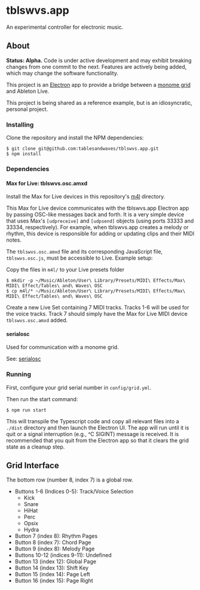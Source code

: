 # tblswvs.app

An experimental controller for electronic music.

## About

**Status: Alpha.** Code is under active development and may exhibit breaking changes from one commit to the next. Features are actively being added, which may change the software functionality.

This project is an [Electron](https://www.electronjs.org/) app to provide a bridge between a [monome grid](https://monome.org/docs/grid/) and Ableton Live.

This project is being shared as a reference example, but is an idiosyncratic, personal project.

### Installing

Clone the repository and install the NPM dependencies:

```
$ git clone git@github.com:tablesandwaves/tblswvs.app.git
$ npm install
```

### Dependencies

#### Max for Live: tblswvs.osc.amxd

Install the Max for Live devices in this repository's [m4l](m4l/) directory.

This Max for Live device communicates with the tblswvs.app Electron app by passing OSC-like messages back and forth. It is a very simple device that uses Max's `[udpreceive]` and `[udpsend]` objects (using ports 33333 and 33334, respectively). For example, when tblswvs.app creates a melody or rhythm, this device is responsible for adding or updating clips and their MIDI notes.

The `tblswvs.osc.amxd` file and its corresponding JavaScript file, `tblswvs.osc.js`, must be accessible to Live. Example setup:

Copy the files in `m4l/` to your Live presets folder

```
$ mkdir -p ~/Music/Ableton/User\ Library/Presets/MIDI\ Effects/Max\ MIDI\ Effect/Tables\ and\ Waves\ OSC
$ cp m4l/* ~/Music/Ableton/User\ Library/Presets/MIDI\ Effects/Max\ MIDI\ Effect/Tables\ and\ Waves\ OSC
```

Create a new Live Set containing 7 MIDI tracks. Tracks 1-6 will be used for the voice tracks. Track 7 should simply have the Max for Live MIDI device `tblswvs.osc.amxd` added.

#### serialosc

Used for communication with a monome grid.

See: [serialosc](https://monome.org/docs/serialosc/setup/)

### Running

First, configure your grid serial number in `config/grid.yml`.

Then run the start command:

```
$ npm run start
```

This will transpile the Typescript code and copy all relevant files into a `./dist` directory and then launch the Electron UI. The app will run until it is quit or a signal interruption (e.g., ^C SIGINT) message is received. It is recommended that you quit from the Electron app so that it clears the grid state as a cleanup step.

## Grid Interface

The bottom row (number 8, index 7) is a global row.

* Buttons 1-6 (Indices 0-5): Track/Voice Selection
  * Kick
  * Snare
  * HiHat
  * Perc
  * Opsix
  * Hydra
* Button 7 (index 8): Rhythm Pages
* Button 8 (index 7): Chord Page
* Button 9 (index 8): Melody Page
* Buttons 10-12 (indices 9-11): Undefined
* Button 13 (index 12): Global Page
* Button 14 (index 13): Shift Key
* Button 15 (index 14): Page Left
* Button 16 (index 15): Page Right

